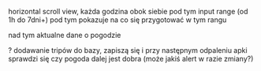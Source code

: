 horizontal scroll view, każda godzina obok siebie
pod tym input range (od 1h do 7dni+)
pod tym pokazuje na co się przygotować w tym rangu

nad tym aktualne dane o pogodzie

? dodawanie tripów do bazy, zapiszą się i przy następnym odpaleniu apki sprawdzi się
czy pogoda dalej jest dobra (może jakiś alert w razie zmiany?)